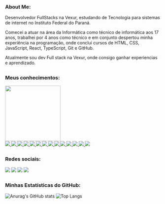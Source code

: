 ### About Me:

Desenvolvedor FullStacks na Vexur, estudando de Tecnologia para sistemas de internet no Instituto Federal do Paraná.

Comecei a atuar na área da Informática como técnico de informática aos 17 anos, trabalhei por 4 anos como técnico e em conjunto despertou minha experiência na programação, onde conclui cursos de HTML, CSS, JavaScript, React, TypeScript, Git e GitHub.

Atualmente sou dev Full stack na Vexur, onde consigo ganhar experiencias e aprendizado.

  ##

### Meus conhecimentos:

 <div>
  <a href="https://github.com/Medeirosjv99">
  <img height="180cm" src="https://github-readme
</div>
<div style="display: inline_block"><br>
  <a href="" target="_blank">
  <img src="https://img.shields.io/badge/-HTML5-ff5900?style=for-the-badge&logo=HTML5&logoColor=white" target="_blank">
  </a> 
  <a href="" target="_blank">
  <img src="https://img.shields.io/badge/-CSS3-00aaff?style=for-the-badge&logo=CSS&logoColor=white" target="_blank">
  </a>  
  <a href="" target="_blank">
  <img src="https://img.shields.io/badge/-React-5785ff?style=for-the-badge&logo=React&logoColor=white" target="_blank">
  </a>  
  <a href="" target="_blank">
  <img src="https://img.shields.io/badge/-JavaScript-ffe400?style=for-the-badge&logo=JavaScript&logoColor=white" target="_blank">
  </a>
  <a href="" target="_blank">
  <img src="https://img.shields.io/badge/-TypeScript-0800ff?style=for-the-badge&logo=TypeScript&logoColor=white" target="_blank">
  </a>
  <a href="" target="_blank">
  <img src="https://img.shields.io/badge/-NodeJS-00f36f?style=for-the-badge&logo=Node.JS&logoColor=white" target="_blank">
  </a>
  <a href="" target="_blank">
  <img src="https://img.shields.io/badge/-npm-ff3600?style=for-the-badge&logo=npm&logoColor=white" target="_blank">
  </a>
  <a href="" target="_blank">
  <img src="https://img.shields.io/badge/-Express-8fe0ff?style=for-the-badge&logo=Express&logoColor=white" target="_blank">
  </a>
  <a href="" target="_blank">
  <img src="https://img.shields.io/badge/-Sequelize-63b3ff?style=for-the-badge&logo=Sequelize&logoColor=white" target="_blank">
  </a>
  <a href="" target="_blank">
  <img src="https://img.shields.io/badge/-Neo4j-0083ff?style=for-the-badge&logo=Neo4j&logoColor=white" target="_blank">
  </a>
  <a href="" target="_blank">
  <img src="https://img.shields.io/badge/-MongoDB-68ed00?style=for-the-badge&logo=MongoDB&logoColor=white" target="_blank">
  </a>
  <a href="" target="_blank">
  <img src="https://img.shields.io/badge/-MYSQL-5785ff?style=for-the-badge&logo=MYSQL&logoColor=white" target="_blank">
  </a>
  <a href="" target="_blank">
  <img src="https://img.shields.io/badge/-Github-f5f5f5?style=for-the-badge&logo=Github&logoColor=black" target="_blank">
  </a>
  <a href="" target="_blank">
  <img src="https://img.shields.io/badge/-Git-FF5733?style=for-the-badge&logo=Git&logoColor=white" target="_blank">
  </a>
    
   </div>
  
  ##
  
  ### Redes sociais:
<div> 
  <a href="https://www.instagram.com/medeiros_jv99/" target="_blank"><img src="https://img.shields.io/badge/-Instagram-%23E4405F?style=for-the-badge&logo=instagram&logoColor=white" target="_blank"></a>
 	<a href="https://www.twitch.tv/areiajv" target="_blank"><img src="https://img.shields.io/badge/Twitch-9146FF?style=for-the-badge&logo=twitch&logoColor=white" target="_blank"></a>
  <a href = "medeirosjv.963@gmail.com"><img src="https://img.shields.io/badge/-Gmail-%23333?style=for-the-badge&logo=gmail&logoColor=white" target="_blank"></a>
  <a href="https://www.linkedin.com/in/joao-vitor-de-medeiros-48ab17210/" target="_blank"><img src="https://img.shields.io/badge/-LinkedIn-%230077B5?style=for-the-badge&logo=LinkedIn&logoColor=white" target="_blank"></a>
 
  ##
 
### Minhas Estatísticas do GitHub:

![Anurag's GitHub stats](https://github-readme-stats.vercel.app/api?username=Medeirosjv99&show_icons=true&theme=radical)
![Top Langs](https://github-readme-stats.vercel.app/api/top-langs/?username=Medeirosjv99&layout=compact)

  ##
  
</div>


